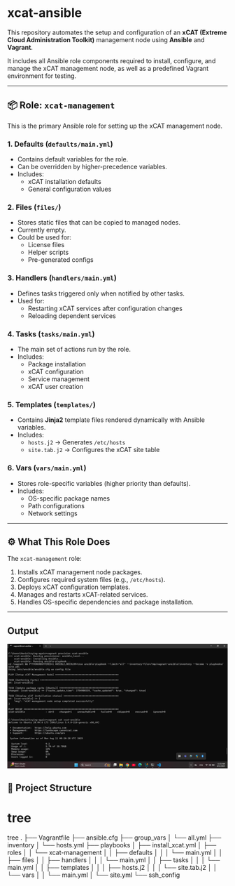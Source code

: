 # xcat-ansible

This repository automates the setup and configuration of an **xCAT (Extreme Cloud Administration Toolkit)** management node using **Ansible** and **Vagrant**.

It includes all Ansible role components required to install, configure, and manage the xCAT management node, as well as a predefined Vagrant environment for testing.

---

## 📦 Role: `xcat-management`

This is the primary Ansible role for setting up the xCAT management node.

### 1. **Defaults** (`defaults/main.yml`)
- Contains default variables for the role.
- Can be overridden by higher-precedence variables.
- Includes:
  - xCAT installation defaults
  - General configuration values

### 2. **Files** (`files/`)
- Stores static files that can be copied to managed nodes.
- Currently empty.
- Could be used for:
  - License files
  - Helper scripts
  - Pre-generated configs

### 3. **Handlers** (`handlers/main.yml`)
- Defines tasks triggered only when notified by other tasks.
- Used for:
  - Restarting xCAT services after configuration changes
  - Reloading dependent services

### 4. **Tasks** (`tasks/main.yml`)
- The main set of actions run by the role.
- Includes:
  - Package installation
  - xCAT configuration
  - Service management
  - xCAT user creation

### 5. **Templates** (`templates/`)
- Contains **Jinja2** template files rendered dynamically with Ansible variables.
- Includes:
  - `hosts.j2` → Generates `/etc/hosts`
  - `site.tab.j2` → Configures the xCAT site table

### 6. **Vars** (`vars/main.yml`)
- Stores role-specific variables (higher priority than defaults).
- Includes:
  - OS-specific package names
  - Path configurations
  - Network settings

---

## ⚙️ What This Role Does
The `xcat-management` role:

1. Installs xCAT management node packages.
2. Configures required system files (e.g., `/etc/hosts`).
3. Deploys xCAT configuration templates.
4. Manages and restarts xCAT-related services.
5. Handles OS-specific dependencies and package installation.

---

## Output 

![Screenshot 211](https://raw.githubusercontent.com/haniayasserr/xcat-ansible/main/Screenshot%20(211).png)




## 📂 Project Structure




# tree
tree
.
├── Vagrantfile
├── ansible.cfg
├── group_vars
│   └── all.yml
├── inventory
│   └── hosts.yml
├── playbooks
│   ├── install_xcat.yml
│   ├── roles
│   │   └── xcat-management
│   │       ├── defaults
│   │       │   └── main.yml
│   │       ├── files
│   │       ├── handlers
│   │       │   └── main.yml
│   │       ├── tasks
│   │       │   └── main.yml
│   │       ├── templates
│   │       │   ├── hosts.j2
│   │       │   └── site.tab.j2
│   │       └── vars
│   │           └── main.yml
│   └── site.yml
└── ssh_config


